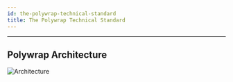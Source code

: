 ```yaml
---
id: the-polywrap-technical-standard
title: The Polywrap Technical Standard
---
```


---

## Polywrap Architecture

![Architecture](/img/docs/resources/the-polywrap-technical-standard/architecture.png)
